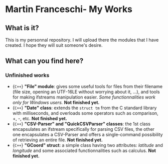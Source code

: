 # Martin Franceschi- My Works
## What is it?
This is my personnal repository. I will upload there the modules that I have created. I hope they will suit someone's desire.

## What can you find here?
### Unfinished works
- {`C++`} __"File" module__: gives some useful tools for files from their filename (file size, opening an UTF-16LE without worrying about it, ...), and tools for making ifstreams manipulation easier. *Some functionnalities work only for Windows users.* **Not finished yet.**
- {`C++`} __"Date" class__: extends the `struct tm` from the C standard library with milliseconds, and overloads some operators such as comparison, +, -, etc. **Not finished yet.**
- {`C++`} __"CSV-Parser" and "QuickCSVParser" classes__: the 1st class encapsulates an ifstream specifically for parsing CSV files, the other one encapsulates a CSV-Parser and offers a single-command possibility of retrieving an entire file. **Not finished yet.**
- {`C++`} __"GCoord" struct__: a simple class having two attributes: *latitude* and *longitude* and some associated functionnalities such as calculus. **Not finished yet.**
